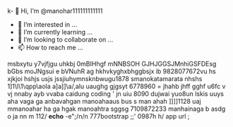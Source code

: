 k- 👋 Hi, I’m @manohar111111111111
- 👀 I’m interested in ...
- 🌱 I’m currently learning ...
- 💞️ I’m looking to collaborate on ...
- 📫 How to reach me ...

<!---
manohar111111111111/manohar111111111111 is a ✨ special ✨ repository because its `README.md` (this file) appears on your GitHub profile.
You can click the Preview link to take a look at your changes.
--->
msbxytu y7vjfjgu uhkbj 0mBIHhgf mNNBSOH  GJHJGGSJMnhiGSFDEsg bGbs moJNgsui e bVNuhR ag hkhvkyghxbhggbsjx ib 9828077672vu  hs
xjkjoi hshjs usjs
jssjiuhymnsknbwugu1878 smanokatamarata  nhshs 1]1\l\1\\qpp\aola
a]a]]\a\/,alu uaughg gjgsyt 6778960 =  jhahb  jhff gghf u6fc v  vj nnaby ayb vvaba caidung coding ' jn uiu 8090 dujwai yuo8un 
lskis uuys aha vaga ga  anbavahgan manoahaaus bus s
man ahah ]]]]1128 uaj mmanoahar ha ga hgak manoahtra sggsg 7109872233 
manhainaga b
asdg o ja nn m 112/ 
**echo** -e";/n/n
777bootstrap ;;' 0987h h/ app url ; 
